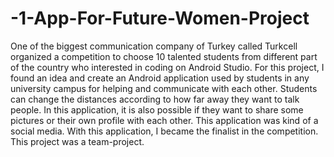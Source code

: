 # -1-App-For-Future-Women-Project
One of the biggest communication company of Turkey called Turkcell organized a competition to choose 10 talented students from different part of the country who interested in coding on Android Studio. For this project, I found an idea and create an Android application used by students in any university campus for helping and communicate with each other. Students can change the distances according to how far away they want to talk people. In this application, it is also possible if they want to share some pictures or their own profile with each other. This application was kind of a social media. With this application, I became the finalist in the competition.
This project was a team-project.
